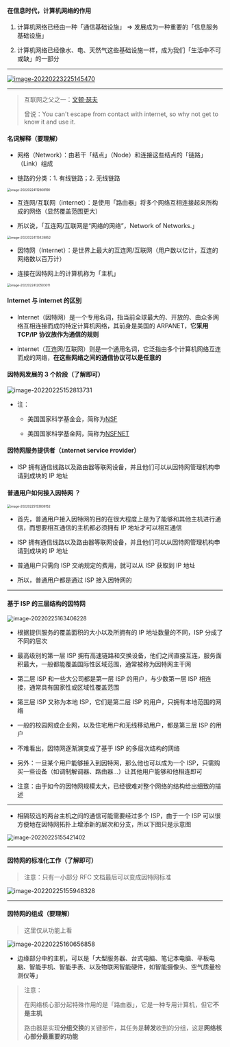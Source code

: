 #### 在信息时代，计算机网络的作用

1. 计算机网络已经由一种「通信基础设施」 => 发展成为一种重要的「信息服务基础设施」

2. 计算机网络已经像水、电、天然气这些基础设施一样，成为我们「生活中不可或缺」的一部分

---

[![image-20220223225145470](https://gitee.com/pj-l/imgs-1/raw/master/image-20220223225145470.png)](https://www.cnnic.net.cn)

---

> 互联网之父之一：[文顿·瑟夫](https://zh.wikipedia.org/wiki/%E6%96%87%E9%A0%93%C2%B7%E7%91%9F%E5%A4%AB)
>
> 曾说：You can't escape from contact with internet, so why not get to know it and use it.

#### 名词解释（要理解）

- 网络（Network）：由若干「结点」（Node）和连接这些结点的「链路」（Link）组成

- 链路的分类：1. 有线链路；2. 无线链路

<img src="https://gitee.com/pj-l/imgs-1/raw/master/image-20220224112808190.png" alt="image-20220224112808190" style="zoom:50%;" />

- 互连网/互联网（internet）：是使用「路由器」将多个网络互相连接起来所构成的网络（显然覆盖范围更大）

- 所以说，「互连网/互联网是“网络的网络”，Network of Networks.」

<img src="https://gitee.com/pj-l/imgs-1/raw/master/image-20220224113428852.png" alt="image-20220224113428852" style="zoom: 50%;" />

- 因特网（Internet）：是世界上最大的互连网/互联网（用户数以亿计，互连的网络数以百万计）

- 连接在因特网上的计算机称为「主机」

<img src="https://gitee.com/pj-l/imgs-1/raw/master/image-20220224120503011.png" alt="image-20220224120503011" style="zoom:50%;" />

#### Internet 与 internet 的区别

- Internet（因特网）是一个专用名词，指当前全球最大的、开放的、由众多网络互相连接而成的特定计算机网络，其前身是美国的 ARPANET，**它采用 TCP/IP 协议族作为通信的规则**

- internet（互连网/互联网）则是一个通用名词，它泛指由多个计算机网络互连而成的网络，**在这些网络之间的通信协议可以是任意的**

#### 因特网发展的 3 个阶段（了解即可）

![image-20220225152813731](https://gitee.com/pj-l/imgs-1/raw/master/image-20220225152813731.png)

- 注：

	- 美国国家科学基金会，简称为[NSF](https://zh.wikipedia.org/wiki/%E5%9B%BD%E5%AE%B6%E7%A7%91%E5%AD%A6%E5%9F%BA%E9%87%91%E4%BC%9A)
	
	- 美国国家科学基金网，简称为[NSFNET](https://en.wikipedia.org/wiki/National_Science_Foundation_Network)

#### 因特网服务提供者（`I`nternet `S`ervice `P`rovider）

- ISP 拥有通信线路以及路由器等联网设备，并且他们可以从因特网管理机构申请到成块的 IP 地址

#### 普通用户如何接入因特网 ？

<img src="https://gitee.com/pj-l/imgs-1/raw/master/image-20220225153838152.png" alt="image-20220225153838152" style="zoom:50%;" />

- 首先，普通用户接入因特网的目的在很大程度上是为了能够和其他主机进行通信，而想要相互通信的主机都必须拥有 IP 地址才可以相互通信

- ISP 拥有通信线路以及路由器等联网设备，并且他们可以从因特网管理机构申请到成块的 IP 地址

- 普通用户只需向 ISP 交纳规定的费用，就可以从 ISP 获取到 IP 地址

- 所以，普通用户都是通过 ISP 接入因特网的

---

#### 基于 ISP 的三层结构的因特网

<img src="https://gitee.com/pj-l/imgs-1/raw/master/image-20220225163406228.png" alt="image-20220225163406228" style="zoom:90%;" />

- 根据提供服务的覆盖面积的大小以及所拥有的 IP 地址数量的不同，ISP 分成了不同的层次

- 最高级别的第一层 ISP 拥有高速链路和交换设备，他们之间直接互连，服务面积最大，一般都能覆盖国际性区域范围，通常被称为因特网主干网

- 第二层 ISP 和一些大公司都是第一层 ISP 的用户，与少数第一层 ISP 相连接，通常具有国家性或区域性覆盖范围

- 第三层 ISP 又称为本地 ISP，它们是第二层 ISP 的用户，只拥有本地范围的网络

- 一般的校园网或企业网，以及住宅用户和无线移动用户，都是第三层 ISP 的用户

- 不难看出，因特网逐渐演变成了基于 ISP 的多层次结构的网络

- 另外：一旦某个用户能够接入到因特网，那么他也可以成为一个 ISP，只需购买一些设备（如调制解调器、路由器...）让其他用户能够和他相连即可

- 注意：由于如今的因特网规模太大，已经很难对整个网络的结构给出细致的描述

---

- 相隔较远的两台主机之间的通信可能需要经过多个 ISP，由于一个 ISP 可以很方便地在因特网拓扑上增添新的层次和分支，所以下图只是示意图

<img src="https://gitee.com/pj-l/imgs-1/raw/master/image-20220225155421402.png" alt="image-20220225155421402" style="zoom:90%;" />

---

#### 因特网的标准化工作（了解即可）

> 注意：只有一小部分 RFC 文档最后可以变成因特网标准

![image-20220225155948328](https://gitee.com/pj-l/imgs-1/raw/master/image-20220225155948328.png)

---

#### 因特网的组成（要理解）

> 这里仅从功能上看

![image-20220225160656858](https://gitee.com/pj-l/imgs-1/raw/master/image-20220225160656858.png)

- 边缘部分中的主机，可以是「大型服务器、台式电脑、笔记本电脑、平板电脑、智能手机、智能手表、以及物联网智能硬件，如智能摄像头、空气质量检测仪等」

> 注意：
>
> 在网络核心部分起特殊作用的是「路由器」，它是一种专用计算机，但它**不是主机**
>
> 路由器是实现**分组交换**的关键部件，其任务是**转发**收到的分组，这是**网络核心部分最重要的功能**

